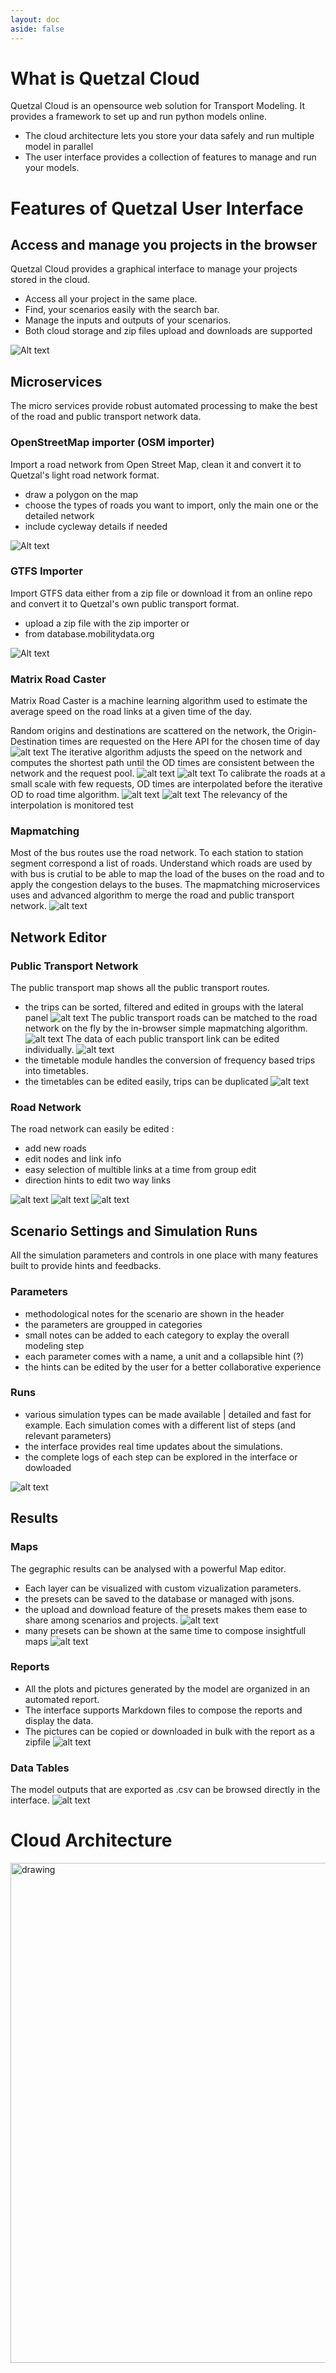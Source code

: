 ```yaml
---
layout: doc
aside: false
---
```

# What is Quetzal Cloud
Quetzal Cloud is an opensource web solution for Transport Modeling. It provides a framework to set up and run python models online. 
 * The cloud architecture lets you store your data safely and run multiple model in parallel
 * The user interface provides a collection of features to manage and run your models.

# Features of Quetzal User Interface
## Access and manage you projects in the browser
Quetzal Cloud provides a graphical interface to manage your projects stored in the cloud.
* Access all your project in the same place. 
* Find, your scenarios easily with the search bar. 
* Manage the inputs and outputs of your scenarios.
* Both cloud storage and zip files upload and downloads are supported

![Alt text](/other/load_project_0.png)

## Microservices
The micro services provide robust automated processing to make the best of the road and public transport network data.
### OpenStreetMap importer (OSM importer)
Import a road network from Open Street Map, clean it and convert it to Quetzal's light road network format.
* draw a polygon on the map
* choose the types of roads you want to import, only the main one or the detailed network
* include cycleway details if needed

![Alt text](/other/microservices.png)

### GTFS Importer
Import GTFS data either from a zip file or download it from an online repo and convert it to Quetzal's own public transport format.
* upload a zip file with the zip importer or 
* from database.mobilitydata.org

![Alt text](/other/gtfs_importer.png)

### Matrix Road Caster
Matrix Road Caster is a machine learning algorithm used to estimate the average speed on the road links at a given time of the day.

Random origins and destinations are scattered on the network, the Origin-Destination times are requested on the Here API for the chosen time of day
![alt text](/here/1_HERE_zones_centroids.png)
The iterative algorithm adjusts the speed on the network and computes the shortest path until the OD times are consistent between the network and the request pool.
![alt text](/here/2_HERE_iteration_error.png)  ![alt text](/here/3_HERE_road_calibration.png) 
To calibrate the roads at a small scale with few requests, OD times are interpolated before the iterative OD to road time algorithm.
![alt text](/here/4_HERE_OD_prediction_1.png) ![alt text](/here/5_HERE_model_calibration.png)
The relevancy of the interpolation is monitored
test



### Mapmatching

Most of the bus routes use the road network. To each station to station segment correspond a list of roads. Understand which roads are used by with bus is crutial to be able to map the load of the buses on the road and to apply the congestion delays to the buses. The mapmatching microservices uses and advanced algorithm to merge the road and public transport network.
![alt text](/other/mapmatching.png)

## Network Editor

### Public Transport Network
The public transport map shows all the public transport routes.
* the trips can be sorted, filtered and edited in groups with the lateral panel
![alt text](/network_editor/pt_network_map.png)
The public transport roads can be matched to the road network on the fly by the in-browser simple mapmatching algorithm.
![alt text](/network_editor/front_mapmatching.png)
The data of each public transport link can be edited individually.
![alt text](/network_editor/front_mapmatching.png)
* the timetable module handles the conversion of frequency based trips into timetables. 
* the timetables can be edited easily, trips can be duplicated 
![alt text](/network_editor/timetable.png)

### Road Network
The road network can easily be edited :
* add new roads
* edit nodes and link info
* easy selection of multible links at a time from group edit
* direction hints to edit two way links

![alt text](/network_editor/road.png)
![alt text](/network_editor/road_edit.png)
![alt text](/network_editor/road_group_edit.png)

## Scenario Settings and Simulation Runs

All the simulation parameters and controls in one place with many features built to provide hints and feedbacks.

### Parameters
* methodological notes for the scenario are shown in the header
* the parameters are groupped in categories 
* small notes can be added to each category to explay the overall modeling step
* each parameter comes with a name, a unit and a collapsible hint (?)
* the hints can be edited by the user for a better collaborative experience

### Runs
* various simulation types can be made available | detailed and fast for example. Each simulation comes with a different list of steps (and relevant parameters)
* the interface provides real time updates about the simulations. 
* the complete logs of each step can be explored in the interface or dowloaded

![alt text](/run/run.png)

## Results
### Maps
The gegraphic results can be analysed with a powerful Map editor.
* Each layer can be visualized with custom vizualization parameters.
* the presets can be saved to the database or managed with jsons.
* the upload and download feature of the presets makes them ease to share among scenarios and projects.
![alt text](/results/road_speed_map.png)
* many presets can be shown at the same time to compose insightfull maps
![alt text](/results/map_composer.png)
### Reports
* All the plots and pictures generated by the model are organized in an automated report. 
* The interface supports Markdown files to compose the reports and display the data. 
* The pictures can be copied or downloaded in bulk with the report as a zipfile
![alt text](/results/pictures.png)
### Data Tables
The model outputs that are exported as .csv can be browsed directly in the interface.
![alt text](/results/result_table.png)

# Cloud Architecture
<img src="/api.svg" alt="drawing" width="800"/>